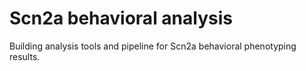 # Scn2a behavioral analysis

Building analysis tools and pipeline for Scn2a behavioral phenotyping results.
